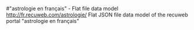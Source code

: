 #"astrologie en français" - Flat file data model
http://fr.recuweb.com/astrologie/
Flat JSON file data model of the recuweb portal "astrologie en français"
